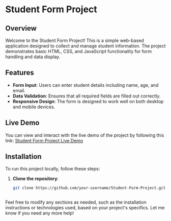 # Student Form Project

## Overview

Welcome to the Student Form Project! This is a simple web-based application designed to collect and manage student information. The project demonstrates basic HTML, CSS, and JavaScript functionality for form handling and data display.

## Features

- **Form Input**: Users can enter student details including name, age, and email.
- **Data Validation**: Ensures that all required fields are filled out correctly.
- **Responsive Design**: The form is designed to work well on both desktop and mobile devices.

## Live Demo

You can view and interact with the live demo of the project by following this link: [Student Form Project Live Demo](https://haridharan-k-0311.github.io/Student-Form-Project/)

## Installation

To run this project locally, follow these steps:

1. **Clone the repository**:
   ```bash
   git clone https://github.com/your-username/Student-Form-Project.git



Feel free to modify any sections as needed, such as the installation instructions or technologies used, based on your project's specifics. Let me know if you need any more help!
